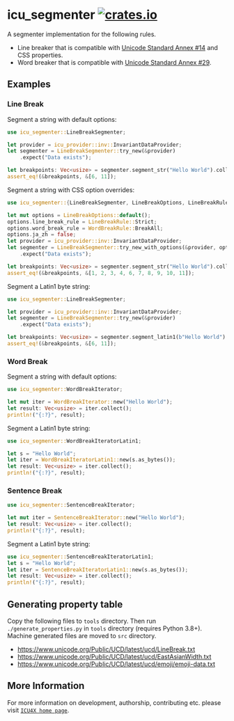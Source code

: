 # icu_segmenter [![crates.io](https://img.shields.io/crates/v/icu_segmenter)](https://crates.io/crates/icu_segmenter)

A segmenter implementation for the following rules.

- Line breaker that is compatible with [Unicode Standard Annex #14][UAX14] and CSS properties.
- Word breaker that is compatible with [Unicode Standard Annex #29][UAX29].

[UAX14]: https://www.unicode.org/reports/tr14/
[UAX29]: https://www.unicode.org/reports/tr29/

## Examples

### Line Break

Segment a string with default options:

```rust
use icu_segmenter::LineBreakSegmenter;

let provider = icu_provider::inv::InvariantDataProvider;
let segmenter = LineBreakSegmenter::try_new(&provider)
    .expect("Data exists");

let breakpoints: Vec<usize> = segmenter.segment_str("Hello World").collect();
assert_eq!(&breakpoints, &[6, 11]);
```

Segment a string with CSS option overrides:

```rust
use icu_segmenter::{LineBreakSegmenter, LineBreakOptions, LineBreakRule, WordBreakRule};

let mut options = LineBreakOptions::default();
options.line_break_rule = LineBreakRule::Strict;
options.word_break_rule = WordBreakRule::BreakAll;
options.ja_zh = false;
let provider = icu_provider::inv::InvariantDataProvider;
let segmenter = LineBreakSegmenter::try_new_with_options(&provider, options)
    .expect("Data exists");

let breakpoints: Vec<usize> = segmenter.segment_str("Hello World").collect();
assert_eq!(&breakpoints, &[1, 2, 3, 4, 6, 7, 8, 9, 10, 11]);
```

Segment a Latin1 byte string:

```rust
use icu_segmenter::LineBreakSegmenter;

let provider = icu_provider::inv::InvariantDataProvider;
let segmenter = LineBreakSegmenter::try_new(&provider)
    .expect("Data exists");

let breakpoints: Vec<usize> = segmenter.segment_latin1(b"Hello World").collect();
assert_eq!(&breakpoints, &[6, 11]);
```

### Word Break

Segment a string with default options:

```rust
use icu_segmenter::WordBreakIterator;

let mut iter = WordBreakIterator::new("Hello World");
let result: Vec<usize> = iter.collect();
println!("{:?}", result);
```

Segment a Latin1 byte string:

```rust
use icu_segmenter::WordBreakIteratorLatin1;

let s = "Hello World";
let iter = WordBreakIteratorLatin1::new(s.as_bytes());
let result: Vec<usize> = iter.collect();
println!("{:?}", result);
```

### Sentence Break

```rust
use icu_segmenter::SentenceBreakIterator;

let mut iter = SentenceBreakIterator::new("Hello World");
let result: Vec<usize> = iter.collect();
println!("{:?}", result);
```

Segment a Latin1 byte string:

```rust
use icu_segmenter::SentenceBreakIteratorLatin1;
let s = "Hello World";
let iter = SentenceBreakIteratorLatin1::new(s.as_bytes());
let result: Vec<usize> = iter.collect();
println!("{:?}", result);
```

## Generating property table

Copy the following files to `tools` directory. Then run `./generate_properties.py` in `tools` directory (requires Python 3.8+). Machine generated files are moved to `src` directory.
- <https://www.unicode.org/Public/UCD/latest/ucd/LineBreak.txt>
- <https://www.unicode.org/Public/UCD/latest/ucd/EastAsianWidth.txt>
- <https://www.unicode.org/Public/UCD/latest/ucd/emoji/emoji-data.txt>

## More Information

For more information on development, authorship, contributing etc. please visit [`ICU4X home page`](https://github.com/unicode-org/icu4x).
